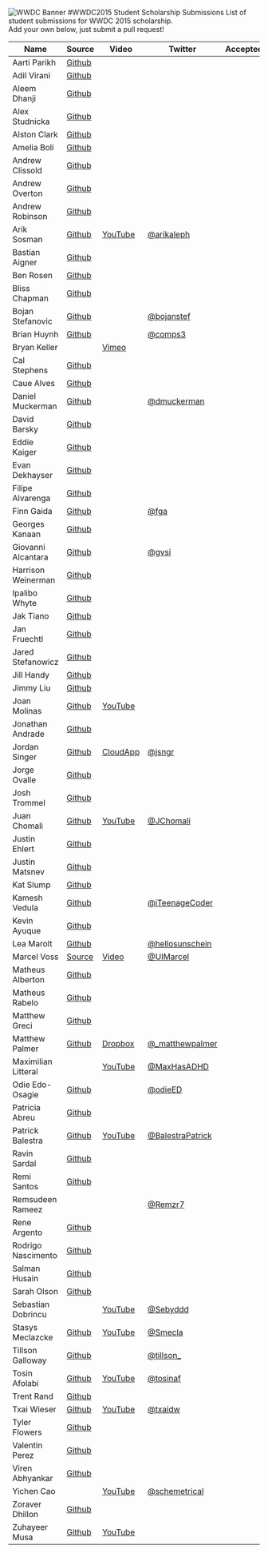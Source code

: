 ![WWDC Banner](https://devimages.apple.com.edgekey.net/wwdc/images/wwdc15-hero_2x.png)
#WWDC2015 Student Scholarship Submissions
List of student submissions for WWDC 2015 scholarship. <br>
Add your own below, just submit a pull request!
<!--http://www.alphabetize.org-->
<!-- PLEASE INSERT YOUR NAME IN ALPHABETICAL ORDER -->
Name | Source | Video | Twitter | Accepted/Rejected
--- | --- | --- | --- | ---
Aarti Parikh | [Github](https://github.com/aarti/wwdc-scholarship-app )
Adil Virani | [Github](https://github.com/AdilVirani/WWDC-2015)
Aleem Dhanji | [Github](https://github.com/adhanji/AleemDhanji)
Alex Studnicka | [Github](https://github.com/alex-alex/WWDC-2015-Scholarship)
Alston Clark | [Github](https://github.com/Acespace/WWDC15)
Amelia Boli | [Github](https://github.com/AmeliaBoli/AmeliaBoli)
Andrew Clissold | [Github](https://github.com/aclissold/wwdc-scholarship)
Andrew Overton | [Github](https://github.com/andrewoverton/WWDC-Scholarship-App)
Andrew Robinson | [Github](https://github.com/SirArkimedes/WWDC-2015)
Arik Sosman | [Github](https://github.com/arik-so/WWDC-2015-Application) | [YouTube](https://www.youtube.com/watch?v=paRnOg6_t6k) | [@arikaleph](https://twitter.com/arikaleph)
Bastian Aigner | [Github](https://github.com/bastiaigner/WWDC15)
Ben Rosen | [Github](https://github.com/benrosen78/2015-WWDC-Scholarship-app)
Bliss Chapman | [Github](https://github.com/Togira/WWDC2015-Student-Application)
Bojan Stefanovic | [Github](https://github.com/bojanstef/WWDC15-Scholarship-Application) | | [@bojanstef](https://twitter.com/bojanstef)
Brian Huynh | [Github](https://github.com/tvnerd/Brian-Huynh) | | [@comps3](https://twitter.com/comps3)
Bryan Keller | | [Vimeo](https://vimeo.com/126077764)
Cal Stephens | [Github](https://github.com/Calda/About-Cal)
Caue Alves | [Github](https://github.com/CaueAlvesSilva/Caue-Alves---WWDC15)
Daniel Muckerman | [Github](https://github.com/DMuckerman/wwdc2015) | | [@dmuckerman](https://twitter.com/dmuckerman)
David Barsky | [Github](https://github.com/davidbarsky/DavidBarskyWWDC)
Eddie Kaiger | [Github](https://github.com/eddiekaiger/PortfolioApp)
Evan Dekhayser | [Github](https://github.com/edekhayser/WWDC-2015-Scholarship)
Filipe Alvarenga | [Github](https://github.com/filipealva/WWDC15-Scholarship)
Finn Gaida | [Github](https://github.com/finngaida/wwdc) | | [@fga](https://twitter.com/fga)
Georges Kanaan | [Github](https://github.com/Ge0rges/WWDC-2015-Scholarship)
Giovanni Alcantara | [Github](https://github.com/gvsi/WWDC-2015) | | [@gvsi](https://twitter.com/gvsi)
Harrison Weinerman | [Github](https://github.com/harrisonw1/Harrison-Weinerman-WWDC-2015-Scholarship-App)
Ipalibo Whyte | [Github](https://github.com/IpaliboWhyte/WWDC-2015)
Jak Tiano | [Github](https://github.com/Jakintosh/WWDC-2015-Application)
Jan Fruechtl | [Github](https://github.com/coolcut/WWDC-Scholarship-2015)
Jared Stefanowicz | [Github](https://github.com/BigxMac/WWDC-2015)
Jill Handy | [Github](https://github.com/Jaemu/jill-handy)
Jimmy Liu | [Github](https://github.com/lele0108/WWDC_2015)
Joan Molinas | [Github](https://github.com/ulidev/WWDC2015) | [YouTube](https://www.youtube.com/watch?v=OU44fRY2PYs)
Jonathan Andrade | [Github](https://github.com/jcandrade/WWDC2015)
Jordan Singer | [Github](https://github.com/jordansinger/WWDC-15) | [CloudApp](http://cl.ly/am7C) | [@jsngr](https://twitter.com/jsngr)
Jorge Ovalle | [Github](https://github.com/lojals/JorgeOvalleWWDC)
Josh Trommel | [Github](https://github.com/probablyjosh/JoshTrommel)
Juan Chomali | [Github](https://github.com/jchomali/WWDC15App) | [YouTube](https://www.youtube.com/watch?v=7WFw3axl8lM) | [@JChomali](https://twitter.com/jchomali)
Justin Ehlert | [Github](https://github.com/jtehlert/WWDC)
Justin Matsnev | [Github](https://github.com/Jmats17/WWDC15-App)
Kat Slump | [Github](https://github.com/katslump/WWDC2015)
Kamesh Vedula | [Github](https://github.com/kvedula/WWDC2015) | | [@iTeenageCoder](http://twitter.com/iTeenageCoder)
Kevin Ayuque | [Github](https://github.com/KevinAyuque/WWDC-2015-Scholarship)
Lea Marolt | [Github](https://github.com/leamars/WWDC2015) | | [@hellosunschein](https://twitter.com/hellosunschein)
Marcel Voss | [Source](https://github.com/mgreci/MatthewGreci) |[Video](https://vimeo.com/126154527)  | [@UIMarcel](https://twitter.com/uimarcel) |
Matheus Alberton | [Github](https://github.com/matheusfrozzi/wwdcprofile)
Matheus Rabelo | [Github](https://github.com/omatheusr/MatheusRabelo)
Matthew Greci | [Github](https://github.com/mgreci/MatthewGreci)
Matthew Palmer | [Github](https://github.com/matthewpalmer/WWDC-15) | [Dropbox](https://www.dropbox.com/s/7mhn66qp57dsyxc/wwdc-15-demo.mov?dl=0) | [@_matthewpalmer](http://twitter.com/_matthewpalmer)
Maximilian Litteral | | [YouTube](https://www.youtube.com/watch?v=Z4lGNU_uoe4&spfreload=10) | [@MaxHasADHD](https://twitter.com/maxhasadhd)
Odie Edo-Osagie | [Github](https://github.com/oduwa/WWDC2015-Scholarship-App) | | [@odieED](https://twitter.com/odieED)
Patricia Abreu | [Github](https://github.com/PatriciaAbreu/WWDC/tree/master/WWDCPatriciaAbreu)
Patrick Balestra | [Github](https://github.com/BalestraPatrick/WWDC-2015-Scholarship) | [YouTube](http://youtu.be/4I3MBT2QXHw) | [@BalestraPatrick](http://twitter.com/BalestraPatrick) 
Ravin Sardal | [Github](https://github.com/randomite/ss-wwdc)
Remi Santos | [Github](https://github.com/Kemcake/WWDC2015)
Remsudeen Rameez | | | [@Remzr7](https://twitter.com/remzr7)
Rene Argento | [Github](https://github.com/reneargento/wwdc-2015-scholarship-application)
Rodrigo Nascimento | [Github](https://github.com/rodrigok/wwwdc-2015-scholarship-rodrigo-nascimento)
Salman Husain | [Github](https://github.com/shusain93/WWDC2015)
Sarah Olson | [Github](https://github.com/saraheolson/SarahOlson)
Sebastian Dobrincu | | [YouTube](https://www.youtube.com/watch?v=8FIxP19dM1Q) | [@Sebyddd](https://twitter.com/Sebyddd)
Stasys Meclazcke | [Github](https://github.com/aeip/2015-WWDC-Scholarship-App) | [YouTube](https://www.youtube.com/watch?v=Q05r7ALxmZY) | [@Smecla](https://twitter.com/Smecla)
Tillson Galloway | [Github](https://github.com/tillson/wwdc-2015) | | [@tillson_](https://twitter.com/tillson_) | 
Tosin Afolabi | [Github](https://github.com/TosinAF/WWDC-2015) | [YouTube](https://www.youtube.com/watch?v=Mo172Xj923M) | [@tosinaf](http://twitter.com/tosinaf)
Trent Rand | [Github](https://github.com/trentrand/Apple-WWDC-2015-Application)
Txai Wieser | [Github](https://github.com/txaidw/WWDC15-Txai-Wieser) | [YouTube](https://www.youtube.com/watch?v=s-ZKPdDrEow) | [@txaidw](https://twitter.com/txaidw)
Tyler Flowers | [Github](https://github.com/Tdflowers/WWDC2015)
Valentin Perez | [Github](https://github.com/valentin7/wwdc2015app)
Viren Abhyankar | [Github](https://github.com/virena/Viren-Abhyankar)
Yichen Cao | | [YouTube](https://www.youtube.com/watch?v=e88hbvMZzN8) | [@schemetrical](https://twitter.com/Schemetrical)
Zoraver Dhillon | [Github](https://github.com/teghzoraver/Zoraver-Dhillon-WWDC-2015)
Zuhayeer Musa | [Github](https://github.com/zuhaz3/WWDC15) | [YouTube](https://www.youtube.com/watch?v=I5WMFgD0YvM)
<!-- Don't remove the newline -->
